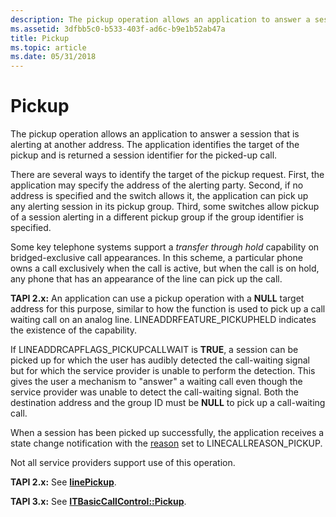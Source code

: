 ```yaml
---
description: The pickup operation allows an application to answer a session that is alerting at another address. The application identifies the target of the pickup and is returned a session identifier for the picked-up call.
ms.assetid: 3dfbb5c0-b533-403f-ad6c-b9e1b52ab47a
title: Pickup
ms.topic: article
ms.date: 05/31/2018
---
```


# Pickup

The pickup operation allows an application to answer a session that is alerting at another address. The application identifies the target of the pickup and is returned a session identifier for the picked-up call.

There are several ways to identify the target of the pickup request. First, the application may specify the address of the alerting party. Second, if no address is specified and the switch allows it, the application can pick up any alerting session in its pickup group. Third, some switches allow pickup of a session alerting in a different pickup group if the group identifier is specified.

Some key telephone systems support a *transfer through hold* capability on bridged-exclusive call appearances. In this scheme, a particular phone owns a call exclusively when the call is active, but when the call is on hold, any phone that has an appearance of the line can pick up the call.

**TAPI 2.x:** An application can use a pickup operation with a **NULL** target address for this purpose, similar to how the function is used to pick up a call waiting call on an analog line. LINEADDRFEATURE\_PICKUPHELD indicates the existence of the capability.

If LINEADDRCAPFLAGS\_PICKUPCALLWAIT is **TRUE**, a session can be picked up for which the user has audibly detected the call-waiting signal but for which the service provider is unable to perform the detection. This gives the user a mechanism to "answer" a waiting call even though the service provider was unable to detect the call-waiting signal. Both the destination address and the group ID must be **NULL** to pick up a call-waiting call.

When a session has been picked up successfully, the application receives a state change notification with the [reason](reason-ovr.md) set to LINECALLREASON\_PICKUP.

Not all service providers support use of this operation.

**TAPI 2.x:** See [**linePickup**](/windows/win32/api/tapi/nf-tapi-linepickup).

**TAPI 3.x:** See [**ITBasicCallControl::Pickup**](/windows/desktop/api/tapi3if/nf-tapi3if-itbasiccallcontrol-pickup).

 

 
